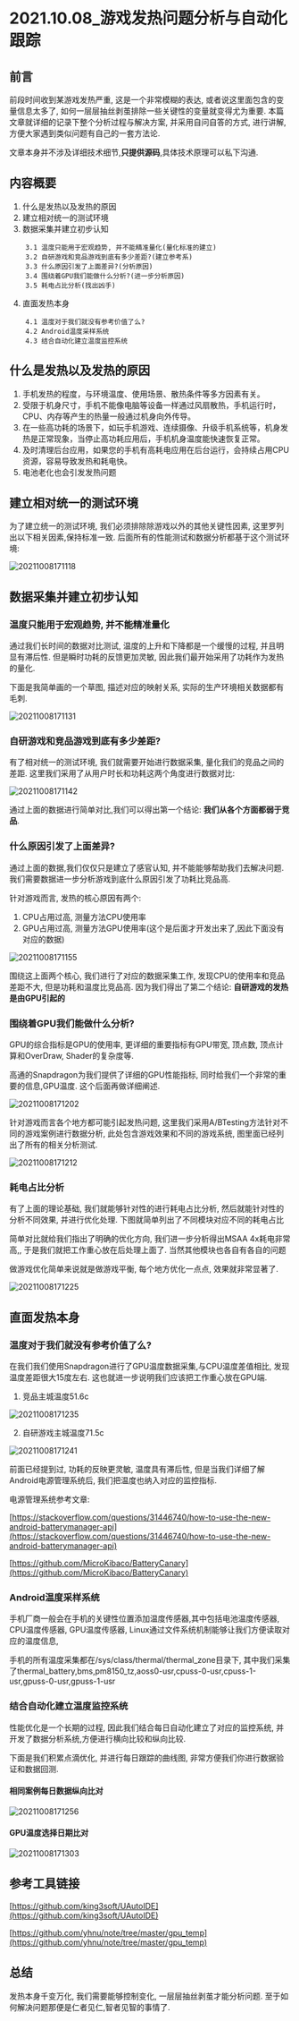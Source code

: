 # 2021.10.08_游戏发热问题分析与自动化跟踪

## 前言

前段时间收到某游戏发热严重, 这是一个非常模糊的表达, 或者说这里面包含的变量信息太多了, 如何一层层抽丝剥茧排除一些关键性的变量就变得尤为重要.
本篇文章就详细的记录下整个分析过程与解决方案, 并采用自问自答的方式, 进行讲解, 方便大家遇到类似问题有自己的一套方法论.

文章本身并不涉及详细技术细节,**只提供源码**,具体技术原理可以私下沟通.

## 内容概要

1. 什么是发热以及发热的原因
2. 建立相对统一的测试环境
3. 数据采集并建立初步认知

```
    3.1 温度只能用于宏观趋势, 并不能精准量化(量化标准的建立)
    3.2 自研游戏和竞品游戏到底有多少差距?(建立参考系)
    3.3 什么原因引发了上面差异?(分析原因)
    3.4 围绕着GPU我们能做什么分析?(进一步分析原因)
    3.5 耗电占比分析(找出凶手)
```
4. 直面发热本身

```
    4.1 温度对于我们就没有参考价值了么?
    4.2 Android温度采样系统
    4.3 结合自动化建立温度监控系统
```

## 什么是发热以及发热的原因

1. 手机发热的程度，与环境温度、使用场景、散热条件等多方因素有关。
2. 受限于机身尺寸，手机不能像电脑等设备一样通过风扇散热，手机运行时，CPU、内存等产生的热量一般通过机身向外传导。
3. 在一些高功耗的场景下，如玩手机游戏、连续摄像、升级手机系统等，机身发热是正常现象，当停止高功耗应用后，手机机身温度能快速恢复正常。
4. 及时清理后台应用，如果您的手机有高耗电应用在后台运行，会持续占用CPU资源，容易导致发热和耗电快。
5. 电池老化也会引发发热问题

## 建立相对统一的测试环境

为了建立统一的测试环境, 我们必须排除除游戏以外的其他关键性因素, 这里罗列出以下相关因素,保持标准一致. 后面所有的性能测试和数据分析都基于这个测试环境:

![20211008171118](https://cdn.jsdelivr.net/gh/yhnu/PicBed/20211008171118.png)

## 数据采集并建立初步认知

### 温度只能用于宏观趋势, 并不能精准量化

通过我们长时间的数据对比测试, 温度的上升和下降都是一个缓慢的过程, 并且明显有滞后性. 但是瞬时功耗的反馈更加灵敏, 因此我们最开始采用了功耗作为发热的量化.

下面是我简单画的一个草图, 描述对应的映射关系, 实际的生产环境相关数据都有毛刺.

![20211008171131](https://cdn.jsdelivr.net/gh/yhnu/PicBed/20211008171131.png)

### 自研游戏和竞品游戏到底有多少差距?

有了相对统一的测试环境, 我们就需要开始进行数据采集,  量化我们的竞品之间的差距. 这里我们采用了从用户时长和功耗这两个角度进行数据对比:

![20211008171142](https://cdn.jsdelivr.net/gh/yhnu/PicBed/20211008171142.png)

通过上面的数据进行简单对比,我们可以得出第一个结论: **我们从各个方面都弱于竞品**.

### 什么原因引发了上面差异?

通过上面的数据,我们仅仅只是建立了感官认知, 并不能能够帮助我们去解决问题. 我们需要数据进一步分析游戏到底什么原因引发了功耗比竞品高.

针对游戏而言, 发热的核心原因有两个:

1. CPU占用过高, 测量方法CPU使用率
2. GPU占用过高, 测量方法GPU使用率(这个是后面才开发出来了,因此下面没有对应的数据)

![20211008171155](https://cdn.jsdelivr.net/gh/yhnu/PicBed/20211008171155.png)

围绕这上面两个核心, 我们进行了对应的数据采集工作, 发现CPU的使用率和竞品差距不大, 但是功耗和温度比竞品高. 因为我们得出了第二个结论: **自研游戏的发热是由GPU引起的**

### 围绕着GPU我们能做什么分析?

GPU的综合指标是GPU的使用率, 更详细的重要指标有GPU带宽, 顶点数, 顶点计算和OverDraw, Shader的复杂度等.

高通的Snapdragon为我们提供了详细的GPU性能指标, 同时给我们一个非常的重要的信息,GPU温度. 这个后面再做详细阐述.

![20211008171202](https://cdn.jsdelivr.net/gh/yhnu/PicBed/20211008171202.png)

针对游戏而言各个地方都可能引起发热问题, 这里我们采用A/BTesting方法针对不同的游戏案例进行数据分析, 此处包含游戏效果和不同的游戏系统, 图里面已经列出了所有的相关分析测试.

![20211008171212](https://cdn.jsdelivr.net/gh/yhnu/PicBed/20211008171212.png)

### 耗电占比分析

有了上面的理论基础, 我们就能够针对性的进行耗电占比分析, 然后就能针对性的分析不同效果, 并进行优化处理. 下图就简单列出了不同模块对应不同的耗电占比

简单对比就给我们指出了明确的优化方向, 我们进一步分析得出MSAA 4x耗电非常高,, 于是我们就把工作重心放在后处理上面了. 当然其他模块也各自有各自的问题

做游戏优化简单来说就是做游戏平衡, 每个地方优化一点点, 效果就非常显著了.

![20211008171225](https://cdn.jsdelivr.net/gh/yhnu/PicBed/20211008171225.png)

## 直面发热本身

### 温度对于我们就没有参考价值了么?

在我们我们使用Snapdragon进行了GPU温度数据采集,与CPU温度差值相比, 发现温度差距很大15度左右. 这也就进一步说明我们应该把工作重心放在GPU端.

1. 竞品主城温度51.6c

![20211008171235](https://cdn.jsdelivr.net/gh/yhnu/PicBed/20211008171235.png)

2. 自研游戏主城温度71.5c

![20211008171241](https://cdn.jsdelivr.net/gh/yhnu/PicBed/20211008171241.png)

前面已经提到过, 功耗的反映更灵敏, 温度具有滞后性, 但是当我们详细了解Android电源管理系统后, 我们把温度也纳入对应的监控指标.

电源管理系统参考文章:

[https://stackoverflow.com/questions/31446740/how-to-use-the-new-android-batterymanager-api](https://stackoverflow.com/questions/31446740/how-to-use-the-new-android-batterymanager-api)

[https://github.com/MicroKibaco/BatteryCanary](https://github.com/MicroKibaco/BatteryCanary)

### Android温度采样系统

手机厂商一般会在手机的关键性位置添加温度传感器,其中包括电池温度传感器, CPU温度传感器, GPU温度传感器, Linux通过文件系统机制能够让我们方便读取对应的温度信息,

手机的所有温度采集都在/sys/class/thermal/thermal_zone目录下, 其中我们采集了thermal_battery,bms,pm8150_tz,aoss0-usr,cpuss-0-usr,cpuss-1-usr,gpuss-0-usr,gpuss-1-usr

### 结合自动化建立温度监控系统

性能优化是一个长期的过程, 因此我们结合每日自动化建立了对应的监控系统, 并开发了数据分析系统,方便进行横向比较和纵向比较.

下面是我们积累点滴优化, 并进行每日跟踪的曲线图, 非常方便我们你进行数据验证和数据回测.

#### 相同案例每日数据纵向比对

![20211008171256](https://cdn.jsdelivr.net/gh/yhnu/PicBed/20211008171256.png)

#### GPU温度选择日期比对

![20211008171303](https://cdn.jsdelivr.net/gh/yhnu/PicBed/20211008171303.png)

## 参考工具链接

[https://github.com/king3soft/UAutoIDE](https://github.com/king3soft/UAutoIDE)

[https://github.com/yhnu/note/tree/master/gpu_temp](https://github.com/yhnu/note/tree/master/gpu_temp)

## 总结

发热本身千变万化, 我们需要能够控制变化, 一层层抽丝剥茧才能分析问题. 至于如何解决问题那便是仁者见仁,智者见智的事情了.

